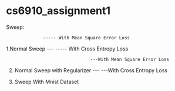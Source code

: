 # cs6910_assignment1

Sweep:

                  ----- With Mean Square Error Loss
1.Normal Sweep ---
                  ----- With Cross Entropy Loss


                                    ---With Mean Square Error Loss
2. Normal Sweep with Regularizer ---
                                    ---With Cross Entropy Loss


3. Sweep With Mnist Dataset
